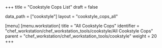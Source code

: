 +++
title = "Cookstyle Cops List"
draft = false

data_path = ["cookstyle"]
layout = "cookstyle_cops_all"

[menu]
  [menu.workstation]
    title = "All Cookstyle Cops"
    identifier = "chef_workstation/chef_workstation_tools/cookstyle/All Cookstyle Cops"
    parent = "chef_workstation/chef_workstation_tools/cookstyle"
    weight = 20
+++

<!-- The contents of this page are automatically generated from data files in the docs-chef-io/data/cookstyle directory in the chef/cookstyle repository. -->

